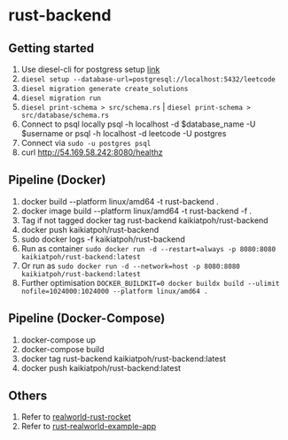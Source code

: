 # rust-backend
## Getting started
1. Use diesel-cli for postgress setup [link](https://genekuo.medium.com/creating-a-rest-api-in-rust-with-persistence-rust-rocket-and-diesel-a4117d400104)
2. `diesel setup --database-url=postgresql://localhost:5432/leetcode`
3. `diesel migration generate create_solutions`
4. `diesel migration run`
5. `diesel print-schema > src/schema.rs` | `diesel print-schema > src/database/schema.rs`
6. Connect to psql locally psql -h localhost -d $database_name -U $username or psql -h localhost -d leetcode -U postgres
7. Connect via `sudo -u postgres psql`
8. curl http://54.169.58.242:8080/healthz


## Pipeline (Docker)
1. docker build --platform linux/amd64 -t rust-backend .
1. docker image build --platform linux/amd64 -t rust-backend -f . 
2. Tag if not tagged docker tag rust-backend kaikiatpoh/rust-backend
3. docker push kaikiatpoh/rust-backend
4. sudo docker logs -f kaikiatpoh/rust-backend
5. Run as container `sudo docker run -d --restart=always -p 8080:8080 kaikiatpoh/rust-backend:latest`
6. Or run as `sudo docker run -d --network=host -p 8080:8080 kaikiatpoh/rust-backend:latest`
7. Further optimisation `DOCKER_BUILDKIT=0 docker buildx build --ulimit nofile=1024000:1024000 --platform linux/amd64 .`

## Pipeline (Docker-Compose)
1. docker-compose up
2. docker-compose build
3. docker tag rust-backend kaikiatpoh/rust-backend:latest
4. docker push kaikiatpoh/rust-backend:latest

## Others
1. Refer to [realworld-rust-rocket](https://github.com/TatriX/realworld-rust-rocket)
1. Refer to [rust-realworld-example-app](https://github.com/navinkumarr/rust-realworld-example-app/tree/master/src)

